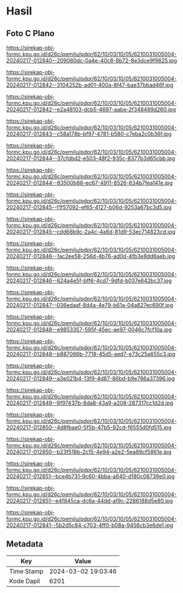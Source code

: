 # Hasil

## Foto C Plano

https://sirekap-obj-formc.kpu.go.id/d26c/pemilu/pdpr/62/10/03/10/05/6210031005004-20240217-012840--209080dc-0a4e-40c8-8b72-8e3dce9f9625.jpg

https://sirekap-obj-formc.kpu.go.id/d26c/pemilu/pdpr/62/10/03/10/05/6210031005004-20240217-012842--3104252b-ad01-400a-8f47-bae37bbad46f.jpg

https://sirekap-obj-formc.kpu.go.id/d26c/pemilu/pdpr/62/10/03/10/05/6210031005004-20240217-012842--e2a48103-dcb5-4697-aabe-2f348489d260.jpg

https://sirekap-obj-formc.kpu.go.id/d26c/pemilu/pdpr/62/10/03/10/05/6210031005004-20240217-012843--c58a178b-bf97-4781-b580-c7eba2c0b36f.jpg

https://sirekap-obj-formc.kpu.go.id/d26c/pemilu/pdpr/62/10/03/10/05/6210031005004-20240217-012844--37cfdbd2-e503-48f2-935c-8377b3d65cbb.jpg

https://sirekap-obj-formc.kpu.go.id/d26c/pemilu/pdpr/62/10/03/10/05/6210031005004-20240217-012844--83500b88-ec67-4911-8526-834b7fea141e.jpg

https://sirekap-obj-formc.kpu.go.id/d26c/pemilu/pdpr/62/10/03/10/05/6210031005004-20240217-012845--f1f57092-ef65-4127-b06d-9253a67bc3d5.jpg

https://sirekap-obj-formc.kpu.go.id/d26c/pemilu/pdpr/62/10/03/10/05/6210031005004-20240217-012845--cdd66b9c-2a4c-4a6d-81d9-53ec714823cd.jpg

https://sirekap-obj-formc.kpu.go.id/d26c/pemilu/pdpr/62/10/03/10/05/6210031005004-20240217-012846--1ac2ee58-256d-4b76-ad0d-4fb3e8dd6aeb.jpg

https://sirekap-obj-formc.kpu.go.id/d26c/pemilu/pdpr/62/10/03/10/05/6210031005004-20240217-012846--624a4e5f-bff6-4cd7-9dfd-b037e642bc37.jpg

https://sirekap-obj-formc.kpu.go.id/d26c/pemilu/pdpr/62/10/03/10/05/6210031005004-20240217-012847--036edaaf-8d4a-4e79-b61a-04a827ec690f.jpg

https://sirekap-obj-formc.kpu.go.id/d26c/pemilu/pdpr/62/10/03/10/05/6210031005004-20240217-012848--e9853357-595f-45ec-ae97-0046c7fcf10a.jpg

https://sirekap-obj-formc.kpu.go.id/d26c/pemilu/pdpr/62/10/03/10/05/6210031005004-20240217-012848--b887066b-7718-45d5-aed7-e73c25a655c3.jpg

https://sirekap-obj-formc.kpu.go.id/d26c/pemilu/pdpr/62/10/03/10/05/6210031005004-20240217-012849--a3e021b4-13f9-4d87-86bd-b9e786a37396.jpg

https://sirekap-obj-formc.kpu.go.id/d26c/pemilu/pdpr/62/10/03/10/05/6210031005004-20240217-012849--6f97437b-8da8-43a9-a208-287317cc1d2d.jpg

https://sirekap-obj-formc.kpu.go.id/d26c/pemilu/pdpr/62/10/03/10/05/6210031005004-20240217-012850--4d8fbae0-5f5b-47b5-92cd-f6555d0fd515.jpg

https://sirekap-obj-formc.kpu.go.id/d26c/pemilu/pdpr/62/10/03/10/05/6210031005004-20240217-012850--b23f518b-2c15-4e94-a2e2-5ea89cf5861e.jpg

https://sirekap-obj-formc.kpu.go.id/d26c/pemilu/pdpr/62/10/03/10/05/6210031005004-20240217-012851--bce4b731-9c60-4bba-a640-d180c08739e0.jpg

https://sirekap-obj-formc.kpu.go.id/d26c/pemilu/pdpr/62/10/03/10/05/6210031005004-20240217-012851--e4f845ca-dc6a-44dd-af9c-2286188d5e80.jpg

https://sirekap-obj-formc.kpu.go.id/d26c/pemilu/pdpr/62/10/03/10/05/6210031005004-20240217-012841--5b2d5c84-c703-4ff0-b08a-9456cb3e6de1.jpg


## Metadata

| Key        | Value               |
| ---------- | ------------------- |
| Time Stamp | 2024-03-02 19:03:46 |
| Kode Dapil | 6201                |



